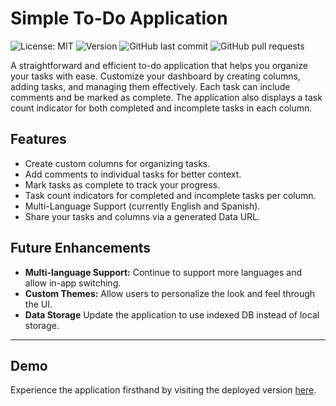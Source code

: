 # Simple To-Do Application

![License: MIT](https://img.shields.io/github/license/joshleatherland/ToDoList)
![Version](https://img.shields.io/github/package-json/v/joshleatherland/ToDoList)
![GitHub last commit](https://img.shields.io/github/last-commit/joshleatherland/ToDoList)
![GitHub pull requests](https://img.shields.io/github/issues-pr/joshleatherland/ToDoList)

A straightforward and efficient to-do application that helps you organize your tasks with ease. Customize your dashboard by creating columns, adding tasks, and managing them effectively. Each task can include comments and be marked as complete. The application also displays a task count indicator for both completed and incomplete tasks in each column.

## Features

- Create custom columns for organizing tasks.
- Add comments to individual tasks for better context.
- Mark tasks as complete to track your progress.
- Task count indicators for completed and incomplete tasks per column.
- Multi-Language Support (currently English and Spanish).
- Share your tasks and columns via a generated Data URL.

## Future Enhancements

- **Multi-language Support:** Continue to support more languages and allow in-app switching.
- **Custom Themes:** Allow users to personalize the look and feel through the UI.
- **Data Storage** Update the application to use indexed DB instead of local storage.

---

## Demo

Experience the application firsthand by visiting the deployed version [here](https://joshleatherland.github.io/ToDoList/).
